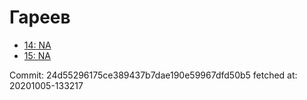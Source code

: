 # Гареев
- [14: NA](14.md)
- [15: NA](15.md)

Commit: 24d55296175ce389437b7dae190e59967dfd50b5
 fetched at: 20201005-133217
